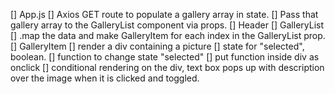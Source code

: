[] App.js
    [] Axios GET route to populate a gallery array in state.
    [] Pass that gallery array to the GalleryList component via props.
[] Header
[] GalleryList
    [] .map the data and make GalleryItem for each index in the GalleryList prop.
[] GalleryItem
    [] render a div containing a picture
    [] state for "selected", boolean.
    [] function to change state "selected"
        [] put function inside div as onclick
    [] conditional rendering on the div, text box pops up with description over the image when it is clicked and toggled.